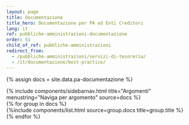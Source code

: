 ```yaml
---
layout: page
title: Documentazione
title_hero: Documentazione per PA ed Enti Creditori
lang: it
ref: pubbliche-amministrazioni-documentazione
order: 51
child_of_ref: pubbliche-amministrazioni
redirect_from:
  - /pubbliche-amministrazioni/servizi-di-tesoreria/
  - /it/documentazione/best-practice/
---
```


{% assign docs = site.data.pa-documentazione %}
<div class="row ">
<div class="col-12 col-lg-3 affix-parent">
    {% include components/sidebarnav.html
       title="Argomenti"
       menustring="Naviga per argomento"
       source=docs %}
</div>
<div class="col-12 col-lg-9">
    {% for group in docs %}
        <div class="my-2 my-md-5" id="n{{forloop.index}}" >
        {%include components/list.html
            source=group.docs
            title=group.title
            %}
        </div>
    {% endfor %}
</div>
</div>